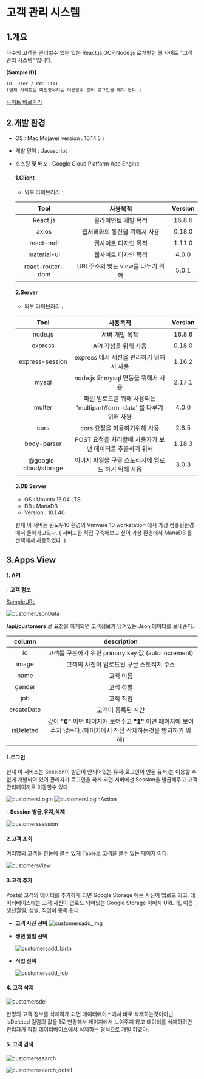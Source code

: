 # 고객 관리 시스템

## 1.개요

 다수의 고객을 관리할수 있는 있는 React.js,GCP,Node.js 로개발한 웹 사이트 "고객 관리 시스템" 입니다.

  **[Sample ID]**

    ID: User / PW: 1111
    (현재 사이트는 미인증유저는 이용할수 없어 로그인을 해야 한다.)

  [사이트 바로가기](https://management-service-247514.appspot.com/)


## 2.개발 환경
- OS : Mac Mojave( version : 10.14.5 )
- 개발 언어 : Javascript
- 호스팅 및 배포 : Google Cloud Platform App Engine

  #### **1.Client**

  - 외부 라이브러리 :

  |<center> Tool </center>|<center> 사용목적 </center>|<center> Version </center>|
  |:----:|:------:|:-------:|
  | React.js | 클라이언트 개발 목적 | 16.8.6 |
  | axios | 웹서버와의 통신을 위해서 사용 | 0.18.0 |
  | react-mdl | 웹사이트 디자인 목적 | 1.11.0 |
  | material-ui | 웹사이트 디자인 목적 | 4.0.0 |
  | react-router-dom | URL주소의 맞는 view를 나누기 위해 | 5.0.1 |

  #### **2.Server**

  - 외부 라이브러리 :

  |<center> Tool </center>|<center> 사용목적 </center>|<center> Version </center>|
  |:----:|:------:|:-------:|
  | node.js | 서버 개발 목적 | 16.8.6 |
  | express | API 작성을 위해 사용 | 0.18.0 |
  |express-session| express 에서 세션을 관리하기 위해서 사용 |1.16.2|
  | mysql | node.js 와 mysql 연동을 위해서 사용 | 2.17.1 |
  | multer | 파일 업로드를 위해 사용되는 'multipart/form-data' 를 다루기 위해 사용 | 4.0.0 |
  | cors | cors 요청을 허용하기위해 사용 | 2.8.5 |
  | body-parser | POST 요청을 처리할때 사용자가 보낸 데이터를 추출하기 위해  | 1.18.3 |
  | @google-cloud/storage | 이미지 파일을 구글 스토리지에 업로드 하기 위해 사용 | 3.0.3 |

  #### **3.DB Server**

   - OS : Ubuntu 16.04 LTS
   - DB : MariaDB
   - Version : 10.1.40

   현재 이 서버는 윈도우10 환경의 Vmware 10 workstation 에서 가상 컴퓨팅환경에서 돌아가고있다. ( 서버또한 직접 구축해보고 싶어 가상 환경에서 MariaDB 를 선택해서 사용하였다. )

## 3.Apps View
   #### 1. API

  **- 고객 정보**

  [SampleURL](https://management-service-247514.appspot.com/api/customers)

  ![customerJsonData](./image/customerJsonData.png)


  __/api/customers__ 로 요청을 하게되면 고객정보가 담겨있는 Json 데이터를 보내준다.

  | <center>column</center> | <center>description</center> |
  |:------:|:-----------:|
  |id | 고객를 구분하기 위한 primary key 값 (auto increment)|
  |image | 고객의 사진이 업로드된 구글 스토리지 주소 |
  |name | 고객 이름 |
  |gender | 고객 성별 |
  |job| 고객 직업 |
  |createDate| 고객이 등록된 시간 |
  |isDeleted | 값이 __"0"__ 이면 페이지에 보여주고 __"1"__ 이면 페이지에 보여주지 않는다.(페이지에서 직접 삭제하는것을 방지하기 위해) |

   #### 1.로그인

  현재 이 서비스는 Session이 발급이 안되어있는 유저(로그인이 안된 유저)는 이용할 수 없게 개발되어 있어 관리자가 로그인을 하게 되면 서버에선 Session을 발급해주고 고객 관리페이지로 이동할수 있다.

   ![customersLogin](./image/customers_login.png)
   ![customersLoginAction](./image/customers_login2.png)

   **- Session 발급,유지,삭제**

   ![customerssession](./image/customers_session.gif)

   #### 2.고객 조회

   여러명의 고객을 한눈에 볼수 있게 Table로 고객을 볼수 있는 페이지 이다.

   ![customersView](./image/customers_view.png)

   #### 3.고객 추가

   Post로 고객의 데이터를 추가하게 되면 Google Storage 에는 사진이 업로드 되고, 데이터베이스에는 고객 사진이 업로드 되어있는 Google Storage 이미지 URL 과, 이름 , 생년월일, 성별, 직업이 등록 된다.

  - **고객 사진 선택**
      ![customersadd_img](./image/customers_img.png)


  - **생년 월일 선택**

      ![customersadd_birth](./image/customers_birthday.png)

  - **직업 선택**

      ![customersadd_job](./image/customers_job.png)


  #### 4. 고객 삭제

   ![customersdel](./image/customersDelete.png)

   한명의 고객 정보를 삭제하게 되면 데이터베이스에서 바로 삭제하는것이아닌 isDeleted 컬럼의 값을 1로 변경해서 페이지에서 보여주지 않고 데이터를 삭제하려면 관리자가 직접 데이터베이스에서 삭제하는 형식으로 개발 하였다.


  #### 5. 고객 검색

  ![customerssearch](./image/search_user.png)

  ![customerssearch_detail](./image/search_user_detail.png)
